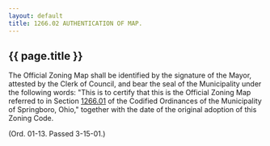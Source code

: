 ```yaml
---
layout: default 
title: 1266.02 AUTHENTICATION OF MAP.
---
```


{{ page.title }}
----------------

The Official Zoning Map shall be identified by the signature of the
Mayor, attested by the Clerk of Council, and bear the seal of the
Municipality under the following words: "This is to certify that this is
the Official Zoning Map referred to in Section [1266.01](50515abe.html)
of the Codified Ordinances of the Municipality of Springboro, Ohio,"
together with the date of the original adoption of this Zoning Code.

(Ord. 01-13. Passed 3-15-01.)

